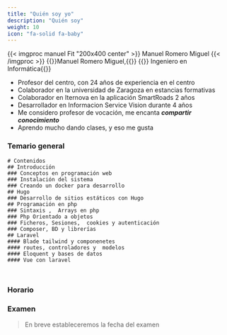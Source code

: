 ```yaml
---
title: "Quién soy yo"
description: "Quién soy"
weight: 10
icon: "fa-solid fa-baby"
---
```


{{< imgproc manuel Fit "200x400 center" >}}
Manuel Romero Miguel
{{< /imgproc >}}
 {{<color color="text-alert">}}Manuel Romero Miguel,{{</color>}}
  {{<color>}} Ingeniero en Informática{{</color>}}

* Profesor del centro, con 24 años de experiencia en el centro
* Colaborador en la universidad de Zaragoza en estancias formativas
* Colaborador en Iternova en la aplicación SmartRoads 2 años 
* Desarrollador en Informacion Service Vision durante 4 años
* Me considero profesor de vocación, me encanta ***compartir conocimiento***
* Aprendo mucho dando clases, y eso me gusta
### Temario general
```markmap
# Contenidos
## Introducción
### Conceptos en programación web
### Instalación del sistema
### Creando un docker para desarrollo
## Hugo
### Desarrollo de sitios estáticos con Hugo
## Programación en php 
### Sintaxis ,  Arrays en php  
### Php Orientado a objetos
### Ficheros, Sesiones,  cookies y autenticación
### Composer, BD y librerías
## Laravel
#### Blade tailwind y componenetes
#### routes, controladores y  modelos
#### Eloquent y bases de datos
#### Vue con laravel
 


```

[//]: # (### Horario)

[//]: # ()
[//]: # ({{< imgproc horario1 Fit "700x600 center" >}})

[//]: # ()
[//]: # ({{< /imgproc >}})

[//]: # ({{< imgproc horario2 Fit "600x500 center" >}})

[//]: # ()
[//]: # ({{< /imgproc >}})

[//]: # ()
[//]: # (### Examen)

[//]: # (> {{<color color="text-success">}}31 de enero, {{</color>}})

[//]: # ({{<color>}}desde las 8:30 hasta las 14:30 horas{{</color>}})

[//]: # ()
[//]: # (> {{<color color="text-success">}}19 de abril, {{</color>}})

[//]: # ({{<color>}}desde las 8:30 hasta las 14:30 horas{{</color>}})

[//]: # ()

### Horario

### Examen
> En breve estableceremos la fecha del examen









